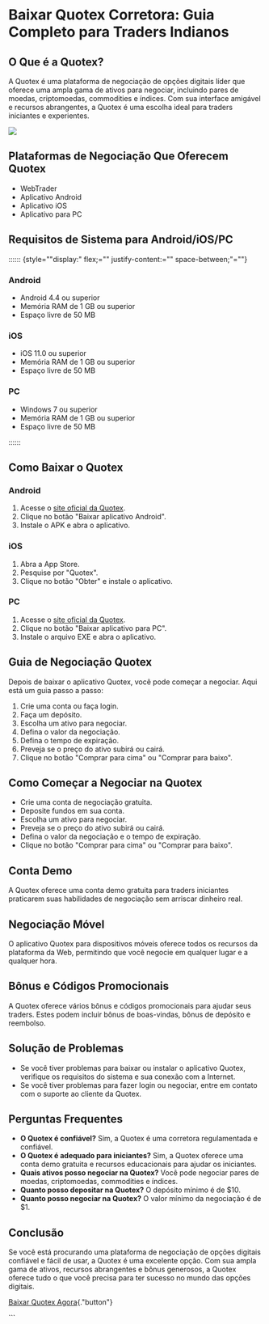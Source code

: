 # Baixar Quotex Corretora: Guia Completo para Traders Indianos

## O Que é a Quotex?

A Quotex é uma plataforma de negociação de opções digitais líder que
oferece uma ampla gama de ativos para negociar, incluindo pares de
moedas, criptomoedas, commodities e índices. Com sua interface amigável
e recursos abrangentes, a Quotex é uma escolha ideal para traders
iniciantes e experientes.

[![](https://static.quotex.io/files/4_en/300_250.jpg)](https://traff.sbs/brokerqxlid)

## Plataformas de Negociação Que Oferecem Quotex

-   WebTrader
-   Aplicativo Android
-   Aplicativo iOS
-   Aplicativo para PC

## Requisitos de Sistema para Android/iOS/PC

:::::: {style=""display:" flex;="" justify-content:="" space-between;"=""}



### Android

-   Android 4.4 ou superior
-   Memória RAM de 1 GB ou superior
-   Espaço livre de 50 MB







### iOS

-   iOS 11.0 ou superior
-   Memória RAM de 1 GB ou superior
-   Espaço livre de 50 MB







### PC

-   Windows 7 ou superior
-   Memória RAM de 1 GB ou superior
-   Espaço livre de 50 MB



::::::

## Como Baixar o Quotex

### Android

1.  Acesse o [site oficial da
    Quotex](\%22https://traff.sbs/brokerqxsignup\%22).
2.  Clique no botão "Baixar aplicativo Android".
3.  Instale o APK e abra o aplicativo.

### iOS

1.  Abra a App Store.
2.  Pesquise por "Quotex".
3.  Clique no botão "Obter" e instale o aplicativo.

### PC

1.  Acesse o [site oficial da
    Quotex](\%22https://traff.sbs/brokerqxsignup\%22).
2.  Clique no botão "Baixar aplicativo para PC".
3.  Instale o arquivo EXE e abra o aplicativo.

## Guia de Negociação Quotex

Depois de baixar o aplicativo Quotex, você pode começar a negociar. Aqui
está um guia passo a passo:

1.  Crie uma conta ou faça login.
2.  Faça um depósito.
3.  Escolha um ativo para negociar.
4.  Defina o valor da negociação.
5.  Defina o tempo de expiração.
6.  Preveja se o preço do ativo subirá ou cairá.
7.  Clique no botão "Comprar para cima" ou "Comprar para
    baixo".

## Como Começar a Negociar na Quotex

-   Crie uma conta de negociação gratuita.
-   Deposite fundos em sua conta.
-   Escolha um ativo para negociar.
-   Preveja se o preço do ativo subirá ou cairá.
-   Defina o valor da negociação e o tempo de expiração.
-   Clique no botão "Comprar para cima" ou "Comprar para
    baixo".

## Conta Demo

A Quotex oferece uma conta demo gratuita para traders iniciantes
praticarem suas habilidades de negociação sem arriscar dinheiro real.

## Negociação Móvel

O aplicativo Quotex para dispositivos móveis oferece todos os recursos
da plataforma da Web, permitindo que você negocie em qualquer lugar e a
qualquer hora.

## Bônus e Códigos Promocionais

A Quotex oferece vários bônus e códigos promocionais para ajudar seus
traders. Estes podem incluir bônus de boas-vindas, bônus de depósito e
reembolso.

## Solução de Problemas

-   Se você tiver problemas para baixar ou instalar o aplicativo Quotex,
    verifique os requisitos do sistema e sua conexão com a Internet.
-   Se você tiver problemas para fazer login ou negociar, entre em
    contato com o suporte ao cliente da Quotex.

## Perguntas Frequentes

-   **O Quotex é confiável?** Sim, a Quotex é uma corretora
    regulamentada e confiável.
-   **O Quotex é adequado para iniciantes?** Sim, a Quotex oferece uma
    conta demo gratuita e recursos educacionais para ajudar os
    iniciantes.
-   **Quais ativos posso negociar na Quotex?** Você pode negociar pares
    de moedas, criptomoedas, commodities e índices.
-   **Quanto posso depositar na Quotex?** O depósito mínimo é de \$10.
-   **Quanto posso negociar na Quotex?** O valor mínimo da negociação é
    de \$1.

## Conclusão

Se você está procurando uma plataforma de negociação de opções digitais
confiável e fácil de usar, a Quotex é uma excelente opção. Com sua ampla
gama de ativos, recursos abrangentes e bônus generosos, a Quotex oferece
tudo o que você precisa para ter sucesso no mundo das opções digitais.

[Baixar Quotex
Agora](\%22https://traff.sbs/brokerqxsignup\%22){."button"}

\`\`\`

